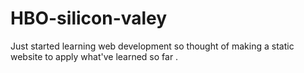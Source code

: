 # HBO-silicon-valey
Just started learning web development so thought of making a static website to apply what've learned so far .
